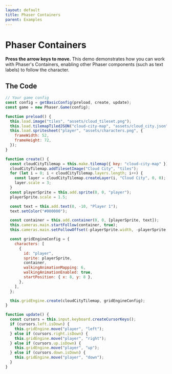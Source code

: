 ```yaml
---
layout: default
title: Phaser Containers
parent: Examples
---
```


# Phaser Containers

**Press the arrow keys to move.** This demo demonstrates how you can work with Phaser's Containers, enabling other Phaser components (such as text labels) to follow the character.

<div id="game"></div>

<script src="js/phaser.min.js"></script>
<script src="js/grid-engine-2.18.0.min.js"></script>
<script src="js/getBasicConfig.js"></script>

<script>
  const config = getBasicConfig(preload, create, update);
  const game = new Phaser.Game(config);

  function preload() {
    this.load.image("tiles", "assets/cloud_tileset.png");
    this.load.tilemapTiledJSON("cloud-city-map", "assets/cloud_city.json");
    this.load.spritesheet("player", "assets/characters.png", {
      frameWidth: 52,
      frameHeight: 72,
    });
  }

  function create() {
    const cloudCityTilemap = this.make.tilemap({ key: "cloud-city-map" });
    cloudCityTilemap.addTilesetImage("Cloud City", "tiles");
    for (let i = 0; i < cloudCityTilemap.layers.length; i++) {
      const layer = cloudCityTilemap.createLayer(i, "Cloud City", 0, 0);
      layer.scale = 3;
    }
    const playerSprite = this.add.sprite(0, 0, "player");
    playerSprite.scale = 1.5;

    const text = this.add.text(0, -10, "Player 1");
    text.setColor("#000000");

    const container = this.add.container(0, 0, [playerSprite, text]);
    this.cameras.main.startFollow(container, true);
    this.cameras.main.setFollowOffset(-playerSprite.width, -playerSprite.height);

    const gridEngineConfig = {
      characters: [
        {
          id: "player",
          sprite: playerSprite,
          container,
          walkingAnimationMapping: 6,
          walkingAnimationEnabled: true,
          startPosition: {x: 8, y: 8},
        },
      ],
    };

    this.gridEngine.create(cloudCityTilemap, gridEngineConfig);
  }

  function update() {
    const cursors = this.input.keyboard.createCursorKeys();
    if (cursors.left.isDown) {
      this.gridEngine.move("player", "left");
    } else if (cursors.right.isDown) {
      this.gridEngine.move("player", "right");
    } else if (cursors.up.isDown) {
      this.gridEngine.move("player", "up");
    } else if (cursors.down.isDown) {
      this.gridEngine.move("player", "down");
    }
  }

</script>

## The Code

```javascript
// Your game config
const config = getBasicConfig(preload, create, update);
const game = new Phaser.Game(config);

function preload() {
  this.load.image("tiles", "assets/cloud_tileset.png");
  this.load.tilemapTiledJSON("cloud-city-map", "assets/cloud_city.json");
  this.load.spritesheet("player", "assets/characters.png", {
    frameWidth: 52,
    frameHeight: 72,
  });
}

function create() {
  const cloudCityTilemap = this.make.tilemap({ key: "cloud-city-map" });
  cloudCityTilemap.addTilesetImage("Cloud City", "tiles");
  for (let i = 0; i < cloudCityTilemap.layers.length; i++) {
    const layer = cloudCityTilemap.createLayer(i, "Cloud City", 0, 0);
    layer.scale = 3;
  }
  const playerSprite = this.add.sprite(0, 0, "player");
  playerSprite.scale = 1.5;

  const text = this.add.text(0, -10, "Player 1");
  text.setColor("#000000");

  const container = this.add.container(0, 0, [playerSprite, text]);
  this.cameras.main.startFollow(container, true);
  this.cameras.main.setFollowOffset(-playerSprite.width, -playerSprite.height);

  const gridEngineConfig = {
    characters: [
      {
        id: "player",
        sprite: playerSprite,
        container,
        walkingAnimationMapping: 6,
        walkingAnimationEnabled: true,
        startPosition: { x: 8, y: 8 },
      },
    ],
  };

  this.gridEngine.create(cloudCityTilemap, gridEngineConfig);
}

function update() {
  const cursors = this.input.keyboard.createCursorKeys();
  if (cursors.left.isDown) {
    this.gridEngine.move("player", "left");
  } else if (cursors.right.isDown) {
    this.gridEngine.move("player", "right");
  } else if (cursors.up.isDown) {
    this.gridEngine.move("player", "up");
  } else if (cursors.down.isDown) {
    this.gridEngine.move("player", "down");
  }
}
```
